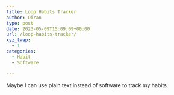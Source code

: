 ```yaml
---
title: Loop Habits Tracker
author: Qiran
type: post
date: 2023-05-09T15:09:09+00:00
url: /loop-habits-tracker/
xyz_twap:
  - 1
categories:
  - Habit
  - Software

---
```

Maybe I can use plain text instead of software to track my habits.